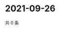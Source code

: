 # 2021-09-26

共 0 条

<!-- BEGIN -->
<!-- 最后更新时间 Sun Sep 26 2021 16:16:38 GMT+0800 (China Standard Time) -->

<!-- END -->
